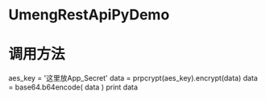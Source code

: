 # UmengRestApiPyDemo


# 调用方法
aes_key = '这里放App_Secret'
data = prpcrypt(aes_key).encrypt(data)
data = base64.b64encode( data )
print data
 
